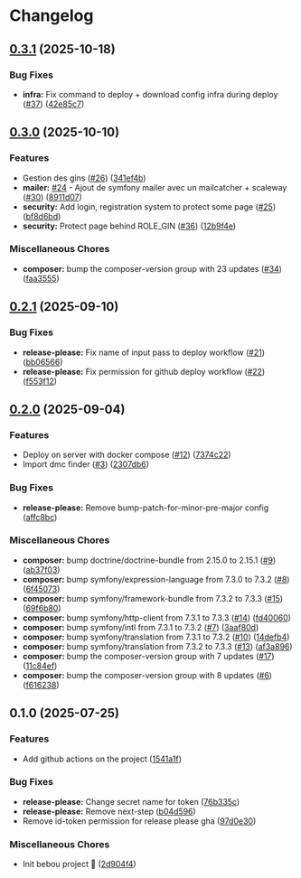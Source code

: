 # Changelog

## [0.3.1](https://github.com/rmaud-me/bebou-app/compare/v0.3.0...v0.3.1) (2025-10-18)


### Bug Fixes

* **infra:** Fix command to deploy + download config infra during deploy ([#37](https://github.com/rmaud-me/bebou-app/issues/37)) ([42e85c7](https://github.com/rmaud-me/bebou-app/commit/42e85c71800aca46ebb884a58ef416fc58cd7c1e))

## [0.3.0](https://github.com/rmaud-me/bebou-app/compare/v0.2.1...v0.3.0) (2025-10-10)


### Features

* Gestion des gins ([#26](https://github.com/rmaud-me/bebou-app/issues/26)) ([341ef4b](https://github.com/rmaud-me/bebou-app/commit/341ef4b60535a37ec1a3e7a4c1bc2b9f198bb00c))
* **mailer:** [#24](https://github.com/rmaud-me/bebou-app/issues/24) - Ajout de symfony mailer avec un mailcatcher + scaleway ([#30](https://github.com/rmaud-me/bebou-app/issues/30)) ([8911d07](https://github.com/rmaud-me/bebou-app/commit/8911d0799cbf4b64d86b9232bc7774d3ba8114a9))
* **security:** Add login, registration system to protect some page ([#25](https://github.com/rmaud-me/bebou-app/issues/25)) ([bf8d6bd](https://github.com/rmaud-me/bebou-app/commit/bf8d6bd826cedf54a6b8264d88007b42b9cfe6ee))
* **security:** Protect page behind ROLE_GIN ([#36](https://github.com/rmaud-me/bebou-app/issues/36)) ([12b9f4e](https://github.com/rmaud-me/bebou-app/commit/12b9f4e774cabbb1c6f3a47b5641863314dadb48))


### Miscellaneous Chores

* **composer:** bump the composer-version group with 23 updates ([#34](https://github.com/rmaud-me/bebou-app/issues/34)) ([faa3555](https://github.com/rmaud-me/bebou-app/commit/faa3555d0e4426d63d09d3ec139f8caaa7ad916a))

## [0.2.1](https://github.com/rmaud-me/bebou-app/compare/v0.2.0...v0.2.1) (2025-09-10)


### Bug Fixes

* **release-please:** Fix name of input pass to deploy workflow ([#21](https://github.com/rmaud-me/bebou-app/issues/21)) ([bb06566](https://github.com/rmaud-me/bebou-app/commit/bb065661c10baf0726e3b706b08414099e86e71b))
* **release-please:** Fix permission for github deploy workflow ([#22](https://github.com/rmaud-me/bebou-app/issues/22)) ([f553f12](https://github.com/rmaud-me/bebou-app/commit/f553f12e6280c91d0b6a10a3c297b09067e2fd31))

## [0.2.0](https://github.com/rmaud-me/bebou-app/compare/v0.1.0...v0.2.0) (2025-09-04)


### Features

* Deploy on server with docker compose ([#12](https://github.com/rmaud-me/bebou-app/issues/12)) ([7374c22](https://github.com/rmaud-me/bebou-app/commit/7374c22a196b348def20ef29010f4758539816ae))
* Import dmc finder ([#3](https://github.com/rmaud-me/bebou-app/issues/3)) ([2307db6](https://github.com/rmaud-me/bebou-app/commit/2307db606e6745c2c78676839a61b0279324eb38))


### Bug Fixes

* **release-please:** Remove bump-patch-for-minor-pre-major config ([affc8bc](https://github.com/rmaud-me/bebou-app/commit/affc8bc6b5e44f51cf8fda429f9f77a4eb012732))


### Miscellaneous Chores

* **composer:** bump doctrine/doctrine-bundle from 2.15.0 to 2.15.1 ([#9](https://github.com/rmaud-me/bebou-app/issues/9)) ([ab37f03](https://github.com/rmaud-me/bebou-app/commit/ab37f030c979823c3cd0ba3635fdfc1424f5ca22))
* **composer:** bump symfony/expression-language from 7.3.0 to 7.3.2 ([#8](https://github.com/rmaud-me/bebou-app/issues/8)) ([6f45073](https://github.com/rmaud-me/bebou-app/commit/6f45073e56c974c701e83c54caa4aa393919c796))
* **composer:** bump symfony/framework-bundle from 7.3.2 to 7.3.3 ([#15](https://github.com/rmaud-me/bebou-app/issues/15)) ([69f6b80](https://github.com/rmaud-me/bebou-app/commit/69f6b80f4ce0bb637402febb5df08a7c9d4ef7e2))
* **composer:** bump symfony/http-client from 7.3.1 to 7.3.3 ([#14](https://github.com/rmaud-me/bebou-app/issues/14)) ([fd40060](https://github.com/rmaud-me/bebou-app/commit/fd4006047f04a94780b4915f1bf23e755723b83b))
* **composer:** bump symfony/intl from 7.3.1 to 7.3.2 ([#7](https://github.com/rmaud-me/bebou-app/issues/7)) ([3aaf80d](https://github.com/rmaud-me/bebou-app/commit/3aaf80dcd309f62552450b1dcffbeee3ade4291b))
* **composer:** bump symfony/translation from 7.3.1 to 7.3.2 ([#10](https://github.com/rmaud-me/bebou-app/issues/10)) ([14defb4](https://github.com/rmaud-me/bebou-app/commit/14defb407f2a5c0c00552f3aa5f6365d387ee05b))
* **composer:** bump symfony/translation from 7.3.2 to 7.3.3 ([#13](https://github.com/rmaud-me/bebou-app/issues/13)) ([af3a896](https://github.com/rmaud-me/bebou-app/commit/af3a896797164ece9270f59828169a0ebd04d097))
* **composer:** bump the composer-version group with 7 updates ([#17](https://github.com/rmaud-me/bebou-app/issues/17)) ([11c84ef](https://github.com/rmaud-me/bebou-app/commit/11c84efb1381a3ed39bbdf7546d2a201438f9c58))
* **composer:** bump the composer-version group with 8 updates ([#6](https://github.com/rmaud-me/bebou-app/issues/6)) ([f616238](https://github.com/rmaud-me/bebou-app/commit/f61623830460f27626d47393a9a371c88a3192c6))

## 0.1.0 (2025-07-25)


### Features

* Add github actions on the project ([1541a1f](https://github.com/rmaud-me/bebou-app/commit/1541a1fad9dd86faba3d687389476d58d0597dea))


### Bug Fixes

* **release-please:** Change secret name for token ([76b335c](https://github.com/rmaud-me/bebou-app/commit/76b335c142fc4d16f0b82dfdc3f7442897ef9acb))
* **release-please:** Remove next-step ([b04d596](https://github.com/rmaud-me/bebou-app/commit/b04d59601baa24808f238adcd50b5e80476279be))
* Remove id-token permission for release please gha ([97d0e30](https://github.com/rmaud-me/bebou-app/commit/97d0e302b438acf7c72c11d2122eb0d82d19f41c))


### Miscellaneous Chores

* Init bebou project :tada: ([2d904f4](https://github.com/rmaud-me/bebou-app/commit/2d904f42ca53f68abbced8eee58897c70d7f8d3f))
